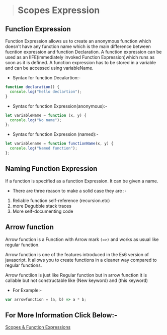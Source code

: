 > # Scopes Expression

## Function Expression

Function Expression allows us to create an anonymous function which doesn't have any function name which is the main difference between fucntion expression and function Declaration. A function expression can be used as an IIFE(immediately invoked Function Expression)which runs as soon as it is defined. A function expression has to be stored in a variable and can be accessed using variableName.

* Syntax for function Decalartion:-

```javascript
function declaration() {
  console.log("hello declartion");
}
```

* Syntax for function Expression(anonymous):-

```javascript
let variableName = function (x, y) {
  console.log("No name");
};
```

* Syntax for function Expression (named):-

```javascript
let variablename = function functionName(x, y) {
  console.log("Named function");
};
```

## Naming Function Expression

If a function is specified as a function Expression. It can be given a name.

* There are three reason to make a solid case they are :-

1. Reliable function self-reference (recursion.etc)
1. more Degubble stack traces
1. More self-documenting code

## Arrow function

Arrow function is a Function with Arrow mark `(=>)` and works as usual like regular function.

Arrow function is one of the features introduced in the Es6 version of javascript. It allows you to create functions in a cleaner way compared to regular functions.

Arrow functiion is just like Regular function but in arrow function it is callable but not constructable like (New keyword) and (this keyword)

* For Example:-

```javascript
var arrowfunction = (a, b) => a * b;
```

## For More Information Click Below:-

[Scopes & Function Expressions](../js/Scope%20and%20Function%20Expression/)